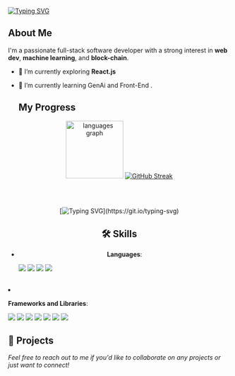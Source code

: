 
[![Typing SVG](https://readme-typing-svg.herokuapp.com?font=Inter+Code&pause=1000&color=56d8ff&width=435&lines=Hey+I'm+Abhishek👋;I+explore+things+on+web)](https://git.io/typing-svg)





## About Me

I'm a passionate full-stack software developer with a strong interest in **web dev**, **machine learning**, and **block-chain**.

- 🔭 I’m currently exploring **React.js**
- 🌱 I’m currently learning GenAi and Front-End .
  

  ## My Progress


<div align="center" style="margin-bottom: 30px;">
  <img src="https://github-readme-stats.vercel.app/api/top-langs?username=abhishekkuniyal&locale=en&hide_title=false&layout=compact&card_width=320&langs_count=10&theme=dark&hide_border=false&order=2" height="130" alt="languages graph"  />
<a href="https://git.io/streak-stats"><img src="https://streak-stats.demolab.com?user=abhishekkuniyal&theme=dark" alt="GitHub Streak" /></a>
  
<br><br>

[![Typing SVG](https://readme-typing-svg.demolab.com?font=Fira+Code&size=16&pause=1000&color=56d8ff&width=435&lines=%3E+Building.+Breaking.+Learning.+Repeating.)](https://git.io/typing-svg)


## 🛠️ Skills

- **Languages**:  
  <div align="left"> 
    <img src="https://img.shields.io/badge/Python-3776AB?style=for-the-badge&logo=python&logoColor=white" />
    <img src="https://img.shields.io/badge/HTML5-E34F26?style=for-the-badge&logo=html5&logoColor=white" />  
    <img src="https://img.shields.io/badge/CSS3-1572B6?style=for-the-badge&logo=css3&logoColor=white" />  
    <img src="https://img.shields.io/badge/JavaScript-F7DF1E?style=for-the-badge&logo=javascript&logoColor=black" />  
     <!-- <img src="https://img.shields.io/badge/TypeScript-3178C6?style=for-the-badge&logo=typescript&logoColor=white" />-->
  </div>
  </div>

- **Frameworks and Libraries**:  
  <div align="left">
    <!--<img src="https://img.shields.io/badge/TensorFlow-FF6F00?style=for-the-badge&logo=tensorflow&logoColor=white" /> --> 
    <img src="https://img.shields.io/badge/React-61DAFB?style=for-the-badge&logo=react&logoColor=white" />  
    <img src="https://img.shields.io/badge/Tailwind_CSS-38B2AC?style=for-the-badge&logo=tailwind-css&logoColor=white" />
  <img src="https://img.shields.io/badge/Git-F05032?style=for-the-badge&logo=git&logoColor=white" />   
    <img src="https://img.shields.io/badge/Machine_Learning-2C3E50?style=for-the-badge&logo=machine-learning&logoColor=white" />  
    <img src="https://img.shields.io/badge/Neural_Networks-2C3E50?style=for-the-badge&logo=neural-networks&logoColor=white" />  
    <img src="https://img.shields.io/badge/Jupyter_Notebook-F37626?style=for-the-badge&logo=jupyter&logoColor=white" />
        <img src="https://img.shields.io/badge/VS_Code-007ACC?style=for-the-badge&logo=visual-studio-code&logoColor=white" />  
  </div>


## 🚀 Projects


*Feel free to reach out to me if you'd like to collaborate on any projects or just want to connect!*
